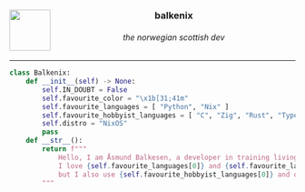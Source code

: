 <div align=center>
  <img align=left src="https://avatars.githubusercontent.com/u/77496597?v=4" width=72>
  <h3>balkenix</h3>
  <h6>the norwegian scottish dev</h6>
</div>

---

```py
class Balkenix:
    def __init__(self) -> None:
        self.IN_DOUBT = False
        self.favourite_color = "\x1b[31;41m"
        self.favourite_languages = [ "Python", "Nix" ]
        self.favourite_hobbyist_languages = [ "C", "Zig", "Rust", "TypeScript" ]
        self.distro = "NixOS"
        pass
    def __str__():
        return f"""
            Hello, I am Åsmund Balkesen, a developer in training living in Scotland.
            I love {self.favourite_languages[0]} and {self.favourite_languages[1]},
            but I also use {self.favourite_hobbyist_languages[0]} and other languages from time to time.
        """
```
